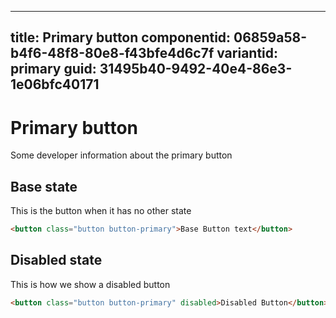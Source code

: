 ---
title: Primary button
componentid: 06859a58-b4f6-48f8-80e8-f43bfe4d6c7f
variantid: primary
guid: 31495b40-9492-40e4-86e3-1e06bfc40171
----
# Primary button
Some developer information about the primary button

## Base state
This is the button when it has no other state
```html
<button class="button button-primary">Base Button text</button>
```

## Disabled state
This is how we show a disabled button
```html
<button class="button button-primary" disabled>Disabled Button</button>
```